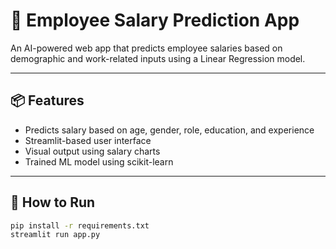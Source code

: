 # 💼 Employee Salary Prediction App

An AI-powered web app that predicts employee salaries based on demographic and work-related inputs using a Linear Regression model.

---

## 📦 Features

- Predicts salary based on age, gender, role, education, and experience
- Streamlit-based user interface
- Visual output using salary charts
- Trained ML model using scikit-learn

---

## 🚀 How to Run

```bash
pip install -r requirements.txt
streamlit run app.py

 
 
